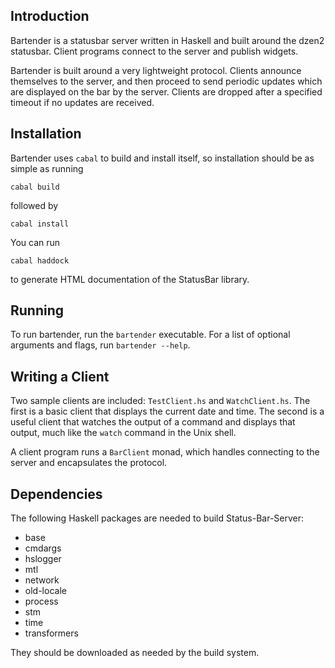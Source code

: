 Introduction
------------

Bartender is a statusbar server written in Haskell and built around the dzen2
statusbar. Client programs connect to the server and publish widgets.

Bartender is built around a very lightweight protocol. Clients announce
themselves to the server, and then proceed to send periodic updates which are
displayed on the bar by the server. Clients are dropped after a specified
timeout if no updates are received.

Installation
------------

Bartender uses `cabal` to build and install itself, so installation should be
as simple as running

    cabal build

followed by

    cabal install

You can run

    cabal haddock

to generate HTML documentation of the StatusBar library.

Running
-------

To run bartender, run the `bartender` executable. For a list of optional
arguments and flags, run `bartender --help`.

Writing a Client
----------------

Two sample clients are included: `TestClient.hs` and `WatchClient.hs`. The
first is a basic client that displays the current date and time. The second is
a useful client that watches the output of a command and displays that output,
much like the `watch` command in the Unix shell.

A client program runs a `BarClient` monad, which handles connecting to the
server and encapsulates the protocol.

Dependencies
------------

The following Haskell packages are needed to build Status-Bar-Server:

* base
* cmdargs
* hslogger
* mtl
* network
* old-locale
* process
* stm
* time
* transformers

They should be downloaded as needed by the build system.

